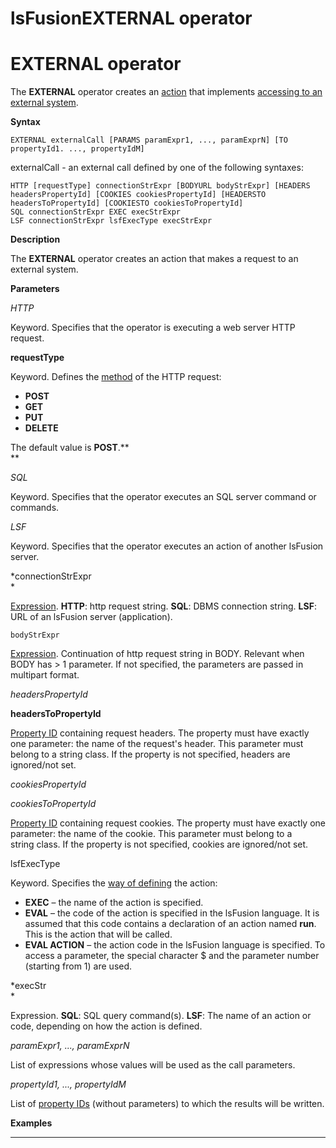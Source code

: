# lsFusionEXTERNAL operator

# EXTERNAL operator

The **EXTERNAL** operator creates an [action](lsFusionActions.md) that implements [accessing to an external system](lsFusionAccess_to_an_external_system_EXTERNAL_.md). 

**Syntax**

    EXTERNAL externalCall [PARAMS paramExpr1, ..., paramExprN] [TO propertyId1. ..., propertyIdM]

externalCall - an external call defined by one of the following syntaxes:

    HTTP [requestType] connectionStrExpr [BODYURL bodyStrExpr] [HEADERS headersPropertyId] [COOKIES cookiesPropertyId] [HEADERSTO headersToPropertyId] [COOKIESTO cookiesToPropertyId]
    SQL connectionStrExpr EXEC execStrExpr
    LSF connectionStrExpr lsfExecType execStrExpr

**Description**

The **EXTERNAL** operator creates an action that makes a request to an external system.

**Parameters**

*HTTP*

Keyword. Specifies that the operator is executing a web server HTTP request.

**requestType**

Keyword. Defines the [method](https://ru.wikipedia.org/wiki/HTTP#%D0%9C%D0%B5%D1%82%D0%BE%D0%B4%D1%8B) of the HTTP request:

-   **POST**
-   **GET**
-   **PUT**
-   **DELETE**

The default value is **POST**.**  
**

*SQL*

Keyword. Specifies that the operator executes an SQL server command or commands.

*LSF*

Keyword. Specifies that the operator executes an action of another lsFusion server.

*connectionStrExpr  
*

[Expression](lsFusionExpression.md). ****HTTP****: http request string. **SQL**: DBMS connection string. **LSF**: URL of an lsFusion server (application).

    bodyStrExpr

[Expression](lsFusionExpression.md). Continuation of http request string in BODY. Relevant when BODY has &gt; 1 parameter. If not specified, the parameters are passed in multipart format.

*headersPropertyId*

**headersToPropertyId**

[Property ID](IDs_1573053.html#IDs-propertyid) containing request headers. The property must have exactly one parameter: the name of the request's header. This parameter must belong to a string class. If the property is not specified, headers are ignored/not set.

*cookiesPropertyId*

*cookiesToPropertyId*

[Property ID](IDs_1573053.html#IDs-propertyid) containing request cookies. The property must have exactly one parameter: the name of the cookie. This parameter must belong to a string class. If the property is not specified, cookies are ignored/not set.

lsfExecType

Keyword. Specifies the [way of defining](Access-from-an-external-system_51216539.html#Accessfromanexternalsystem-actiontype) the action:

-   **EXEC** – the name of the action is specified.
-   **EVAL** – the code of the action is specified in the lsFusion language. It is assumed that this code contains a declaration of an action named **run**. This is the action that will be called.
-   **EVAL ACTION** – the action code in the lsFusion language is specified. To access a parameter, the special character $ and the parameter number (starting from 1) are used.

*execStr  
*

Expression. **SQL**: SQL query command(s). **LSF**: The name of an action or code, depending on how the action is defined.

*paramExpr1, ..., paramExprN*

List of expressions whose values will be used as the call parameters.

*propertyId1, ..., propertyIdM*

List of [property IDs](IDs_1573053.html#IDs-id-Синтаксическиеэлементы-propertyid) (without parameters) to which the results will be written.

**Examples**

************************************



  
